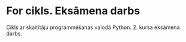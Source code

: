 # For cikls. Eksāmena darbs
Cikls ar skaitītāju programmēšanas valodā Python. 2. kursa eksāmena darbs.
